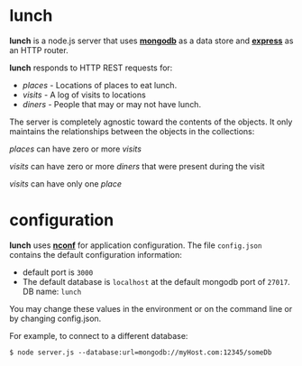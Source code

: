 lunch
=====

**lunch** is a node.js server that uses [**mongodb**](https://github.com/mongodb/node-mongodb-native) as a data store and [**express**](https://github.com/visionmedia/express) as an HTTP router.

**lunch** responds to HTTP REST requests for:

- _places_ - Locations of places to eat lunch.
- _visits_ - A log of visits to locations
- _diners_ - People that may or may not have lunch.

The server is completely agnostic toward the contents of the objects.  It only maintains the relationships between the objects in the collections:

_places_ can have zero or more _visits_

_visits_ can have zero or more _diners_ that were present during the visit

_visits_ can have only one _place_

configuration
=============

**lunch** uses [**nconf**](https://github.com/flatiron/nconf) for application configuration.  The file `config.json` contains the default configuration information:

- default port is `3000`
- The default database is `localhost` at the default mongodb port of `27017`.  DB name: `lunch`

You may change these values in the environment or on the command line or by changing config.json.

For example, to connect to a different database:

`$ node server.js --database:url=mongodb://myHost.com:12345/someDb`

